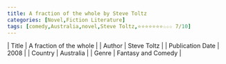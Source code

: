 ```yaml
---
title: A fraction of the whole by Steve Toltz
categories: [Novel,Fiction Literature]
tags: [comedy,Australia,novel,Steve Toltz,⭐⭐⭐⭐⭐⭐⭐☆☆☆ 7/10]
---
```

        
| Title | A fraction of the whole  |
| Author |  Steve Toltz  |
| Publication Date | 2008   |
| Country | Australia |
| Genre | Fantasy and Comedy  |
        